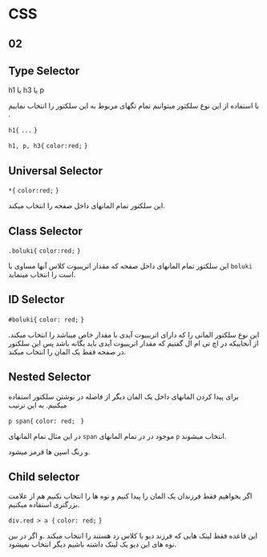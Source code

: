 # CSS

## 02

## Type Selector

h1 یا h3 یا p

با استفاده از این نوع سلکتور میتوانیم تمام تگهای مربوط به این سلکتور را انتخاب نماییم .

`h1{`
`...`
`}`

`h1, p, h3{`
`color:red;`
`}`

## Universal Selector

`*{`
`color:red;`
`}`

این سلکتور تمام المانهای داخل صفحه را انتخاب میکند.

## Class Selector

`.boluki{`
`color:red;`
`}`

این سلکتور تمام المانهای داخل صفحه که مقدار اتریبیوت کلاس آنها مساوی با `boluki` است را انتخاب مینماید.

## ID Selector

`#boluki{`
`color: red;`
`}`

این نوع سلکتور المانی را که دارای اتریبیوت آیدی با مقدار خاص میباشد را انتخاب میکند.
از آنجاییکه در اچ تی ام ال گفتیم که مقدار اتریبیوت آیدی باید یگانه باشد پس این سلکتور در صفحه فقط یک المان را انتخاب میکند.

## Nested Selector

برای پیدا کردن المانهای داخل یک المان دیگر از فاصله در نوشتن سلکتور استفاده میکنیم. به این ترتیب

`p span{`
`color: red; `
`}`

در این مثال تمام المانهای `span` موجود در در تمام المانهای `p` انتخاب میشوند.

و رنگ اسپن ها قرمز میشود.

## Child selector

اگر بخواهیم فقط فرزندان یک المان را پیدا کنیم و نوه ها را انتخاب نکنیم هم از علامت بزرگتری استفاده میکنیم.

`div.red > a {`
`color: red;`
`}`

این قاعده فقط لینک هایی که فرزند دیو با کلاس رد هستند را انتخاب میکند .و اگر در بین نوه های این دیو یک لینک داشته باشیم دیگر انتخاب نمیشود.
